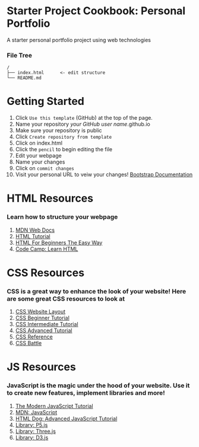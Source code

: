 # Starter Project Cookbook: Personal Portfolio
A starter personal portfolio project using web technologies

### File Tree
```
/
├── index.html      <- edit structure
└── README.md
```

# Getting Started 

1. Click `Use this template` (GitHub) at the top of the page.
2. Name your repository *your GitHub user name*.github.io
3. Make sure your repository is public
4. Click `Create repository from template`
5. Click on index.html
6. Click the `pencil` to begin editing the file
7. Edit your webpage
8. Name your changes
9. Click on `commit changes`
10. Visit your personal URL to veiw your changes!
[Bootstrap Documentation](https://getbootstrap.com/docs/4.0/getting-started/introduction/)

# HTML Resources
### Learn how to structure your webpage
1. [MDN Web Docs](https://developer.mozilla.org/en-US/docs/Web/HTML)
2. [HTML Tutorial](w3schools.com/html/)
3. [HTML For Beginners The Easy Way](https://html.com/)
4. [Code Camp: Learn HTML](https://www.codecademy.com/learn/learn-html)

# CSS Resources
### CSS is a great way to enhance the look of your website! Here are some great CSS resources to look at
1. [CSS Website Layout](https://www.w3schools.com/css/css_website_layout.asp)
2. [CSS Beginner Tutorial](https://www.htmldog.com/guides/css/beginner/)
3. [CSS Intermediate Tutorial](https://www.htmldog.com/guides/css/intermediate/)
4. [CSS Advanced Tutorial](https://www.htmldog.com/guides/css/advanced/)
5. [CSS Reference](https://www.w3schools.com/cssref/)
6. [CSS Battle](https://cssbattle.dev/)

# JS Resources
### JavaScript is the magic under the hood of your website. Use it to create new features, implement libraries and more!
1. [The Modern JavaScript Tutorial](https://javascript.info/)
2. [MDN: JavaScript](https://developer.mozilla.org/en-US/docs/Web/JavaScript)
4. [HTML Dog: Advanced JavaScript Tutorial](https://htmldog.com/guides/javascript/advanced/)
5. [Library: P5.js](https://p5js.org/)
6. [Library: Three.js](https://threejs.org/)
7. [Library: D3.js](https://d3js.org/)


